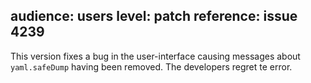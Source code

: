 audience: users
level: patch
reference: issue 4239
---
This version fixes a bug in the user-interface causing messages about `yaml.safeDump` having been removed.  The developers regret te error.
